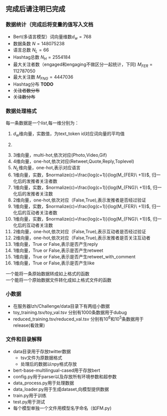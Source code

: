 ## 完成后请注明已完成
### 数据统计（完成后将变量的值写入文档
* Bert(多语言模型）词向量维数$d_w=768$
* 数据条数 $N=148075238$
* 语言总数 $N_L=66$
* Hashtag总数 $N_H=2554184$
* 最大关注者数（engaged和engaging不做区分一起统计，下同) $M_{FER}=112787050$
* 最大关注数 $M_{FNG}=4447036$
* Hashtag分布 **TODO**
* ~~关注者数分布~~
* ~~关注数分布~~
### 数据处理格式
每一条数据是一个*list*,每一维分别为：  
1. $d_w$维向量，实数值，为text_token id对应词向量的平均值
2. ~~~$N_H$维向量，multi-hot,表示有哪些tag(待定）~~~
3. $3$维向量，multi-hot,依次对应(Photo,Video,Gif)
4. $4$维向量，one-hot,依次对应(Retweet,Quote,Reply,Toplevel)
5. $N_L$维向量，one-hot,表示对应语言
6. $1$维向量，实数，$normalize(c)=\frac{log(c+1)}{log(M_{FER}\ +1)}$, 归一化后的发推者关注者数
7. $1$维向量，实数，$normalize(c)=\frac{log(c+1)}{log(M_{FNG}\ +1)}$, 归一化后的发推者关注数
8. $2$维向量，one-hot,依次对应（False,True),表示发推者是否经过验证
9. $1$维向量，实数，$normalize(c)=\frac{log(c+1)}{log(M_{FER}\ +1)}$, 归一化后的互动者关注者数
10. $1$维向量，实数，$normalize(c)=\frac{log(c+1)}{log(M_{FNG}\ +1)}$, 归一化后的互动者关注数
11. $2$维向量，one-hot,依次对应（False,True),表示互动者是否经过验证
12. $2$维向量，one-hot,依次对应（False,True),表示发推者是否关注互动者
13. $1$维向量，True or False,表示是否产生reply
14. $1$维向量，True or False,表示是否产生retweet
15. $1$维向量，True or False,表示是否产生retweet_with_comment
16. $1$维向量，True or False,表示是否产生like

一个能将一条原始数据转成如上格式的函数  
一个能将一个原始数据文件转化成如上格式文件的函数

### 小数据
* 在服务器lzh/Challenge/data目录下有两组小数据
* toy_training.tsv/toy_val.tsv 分别有1000条数据用于dubug
* reduced_training.tsv/reduced_val.tsv 分别有$10^6$和$10^5$条数据用于release(看效果)

### 文件和目录解释
* data目录用于存放twitter数据
  * tsv文件为原数据格式
  * 处理后的数据以npy格式存放
* bert-base-multilingual-cased用于存放bert
* config.py用于parser以及存放所有环境参数和超参数
* data_process.py用于处理数据
* data_loader.py用于生成dataset,向模型提供数据
* train.py用于训练
* test.py用于测试
* 每个模型单独一个文件用模型名字命名（如FM.py)
